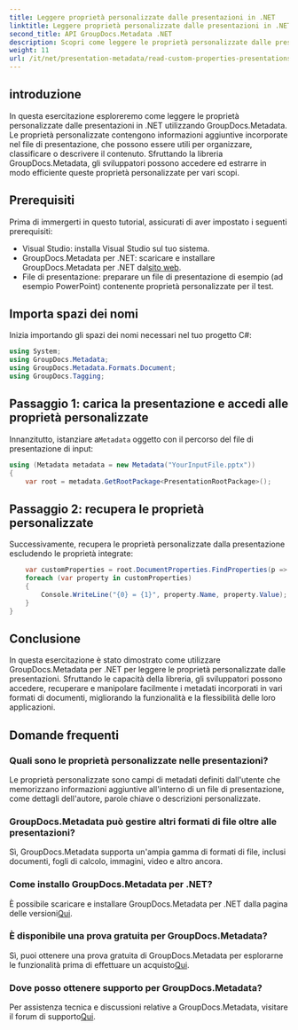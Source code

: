 ```yaml
---
title: Leggere proprietà personalizzate dalle presentazioni in .NET
linktitle: Leggere proprietà personalizzate dalle presentazioni in .NET
second_title: API GroupDocs.Metadata .NET
description: Scopri come leggere le proprietà personalizzate dalle presentazioni in .NET utilizzando GroupDocs.Metadata. Accedi e recupera i metadati in modo efficiente.
weight: 11
url: /it/net/presentation-metadata/read-custom-properties-presentations/
---
```

## introduzione
In questa esercitazione esploreremo come leggere le proprietà personalizzate dalle presentazioni in .NET utilizzando GroupDocs.Metadata. Le proprietà personalizzate contengono informazioni aggiuntive incorporate nel file di presentazione, che possono essere utili per organizzare, classificare o descrivere il contenuto. Sfruttando la libreria GroupDocs.Metadata, gli sviluppatori possono accedere ed estrarre in modo efficiente queste proprietà personalizzate per vari scopi.
## Prerequisiti
Prima di immergerti in questo tutorial, assicurati di aver impostato i seguenti prerequisiti:
- Visual Studio: installa Visual Studio sul tuo sistema.
-  GroupDocs.Metadata per .NET: scaricare e installare GroupDocs.Metadata per .NET dal[sito web](https://releases.groupdocs.com/metadata/net/).
- File di presentazione: preparare un file di presentazione di esempio (ad esempio PowerPoint) contenente proprietà personalizzate per il test.

## Importa spazi dei nomi
Inizia importando gli spazi dei nomi necessari nel tuo progetto C#:
```csharp
using System;
using GroupDocs.Metadata;
using GroupDocs.Metadata.Formats.Document;
using GroupDocs.Tagging;
```
## Passaggio 1: carica la presentazione e accedi alle proprietà personalizzate
 Innanzitutto, istanziare a`Metadata` oggetto con il percorso del file di presentazione di input:
```csharp
using (Metadata metadata = new Metadata("YourInputFile.pptx"))
{
    var root = metadata.GetRootPackage<PresentationRootPackage>();
```
## Passaggio 2: recupera le proprietà personalizzate
Successivamente, recupera le proprietà personalizzate dalla presentazione escludendo le proprietà integrate:
```csharp
    var customProperties = root.DocumentProperties.FindProperties(p => !p.Tags.Contains(Tags.Document.BuiltIn));
    foreach (var property in customProperties)
    {
        Console.WriteLine("{0} = {1}", property.Name, property.Value);
    }
}
```

## Conclusione
In questa esercitazione è stato dimostrato come utilizzare GroupDocs.Metadata per .NET per leggere le proprietà personalizzate dalle presentazioni. Sfruttando le capacità della libreria, gli sviluppatori possono accedere, recuperare e manipolare facilmente i metadati incorporati in vari formati di documenti, migliorando la funzionalità e la flessibilità delle loro applicazioni.

## Domande frequenti
### Quali sono le proprietà personalizzate nelle presentazioni?
Le proprietà personalizzate sono campi di metadati definiti dall'utente che memorizzano informazioni aggiuntive all'interno di un file di presentazione, come dettagli dell'autore, parole chiave o descrizioni personalizzate.
### GroupDocs.Metadata può gestire altri formati di file oltre alle presentazioni?
Sì, GroupDocs.Metadata supporta un'ampia gamma di formati di file, inclusi documenti, fogli di calcolo, immagini, video e altro ancora.
### Come installo GroupDocs.Metadata per .NET?
 È possibile scaricare e installare GroupDocs.Metadata per .NET dalla pagina delle versioni[Qui](https://releases.groupdocs.com/metadata/net/).
### È disponibile una prova gratuita per GroupDocs.Metadata?
 Sì, puoi ottenere una prova gratuita di GroupDocs.Metadata per esplorarne le funzionalità prima di effettuare un acquisto[Qui](https://releases.groupdocs.com/).
### Dove posso ottenere supporto per GroupDocs.Metadata?
 Per assistenza tecnica e discussioni relative a GroupDocs.Metadata, visitare il forum di supporto[Qui](https://forum.groupdocs.com/c/metadata/14).